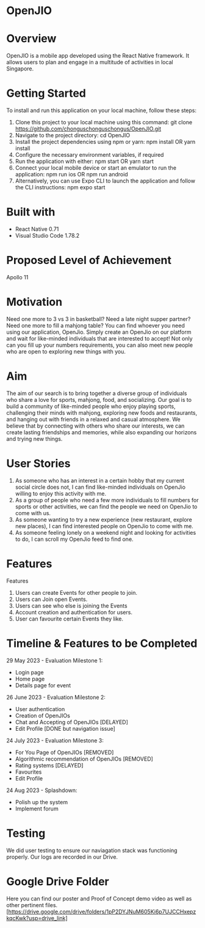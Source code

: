 # OpenJIO

# Overview
OpenJIO is a mobile app developed using the React Native framework. It allows users to plan and engage in a multitude of activities in local Singapore.

# Getting Started
To install and run this application on your local machine, follow these steps:

1. Clone this project to your local machine using this command: git clone https://github.com/chonguschonguschongus/OpenJIO.git
2. Navigate to the project directory: cd OpenJIO
3. Install the project dependencies using npm or yarn: npm install OR yarn install
4. Configure the necessary environment variables, if required
5. Run the application with either: npm start OR yarn start
6. Connect your local mobile device or start an emulator to run the application: npm run ios OR npm run android
7. Alternatively, you can use Expo CLI to launch the application and follow the CLI instructions: npm expo start


# Built with
- React Native 0.71
- Visual Studio Code 1.78.2
  
# Proposed Level of Achievement
Apollo 11 

# Motivation
Need one more to 3 vs 3 in basketball? Need a late night supper partner? Need one more to fill a mahjong table? You can find whoever you need using our application, OpenJio. Simply create an OpenJio on our platform and wait for like-minded individuals that are interested to accept! Not only can you fill up your numbers requirements, you can also meet new people who are open to exploring new things with you.
 

# Aim
The aim of our search is to bring together a diverse group of individuals who share a love for sports, mahjong, food, and socializing. Our goal is to build a community of like-minded people who enjoy playing sports, challenging their minds with mahjong, exploring new foods and restaurants, and hanging out with friends in a relaxed and casual atmosphere. We believe that by connecting with others who share our interests, we can create lasting friendships and memories, while also expanding our horizons and trying new things.


# User Stories
1. As someone who has an interest in a certain hobby that my current social circle does not, I can find like-minded individuals on OpenJio willing to enjoy this activity with me.
2. As a group of people who need a few more individuals to fill numbers for sports or other activities, we can find the people we need on OpenJio to come with us.
3. As someone wanting to try a new experience (new restaurant, explore new places), I can find interested people on OpenJio to come with me.
4. As someone feeling lonely on a weekend night and looking for activities to do, I can scroll my OpenJio feed to find one.


# Features
Features
1. Users can create Events for other people to join.
2. Users can Join open Events.
3. Users can see who else is joining the Events
4. Account creation and authentication for users.
5. User can favourite certain Events they like. 



# Timeline & Features to be Completed
29 May 2023 - Evaluation Milestone 1: 
- Login page
- Home page
- Details page for event

26 June 2023 - Evaluation Milestone 2: 
- User authentication
- Creation of OpenJIOs
- Chat and Accepting of OpenJIOs [DELAYED]
- Edit Profile [DONE but navigation issue]

24 July 2023 - Evaluation Milestone 3: 
- For You Page of OpenJIOs [REMOVED]
- Algorithmic recommendation of OpenJIOs [REMOVED]
- Rating systems [DELAYED]
- Favourites
- Edit Profile

24 Aug 2023 - Splashdown:
- Polish up the system
- Implement forum

# Testing
We did user testing to ensure our naviagation stack was functioning properly. Our logs are recorded in our Drive.

# Google Drive Folder
Here you can find our poster and Proof of Concept demo video as well as other pertinent files. [https://drive.google.com/drive/folders/1pP2DYJNuM605Ki6p7UJCCHxepzkqcKwk?usp=drive_link]
